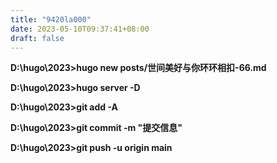```yaml
---
title: "9420la000"
date: 2023-05-10T09:37:41+08:00
draft: false
---
```



**D:\hugo\2023>hugo new posts/世间美好与你环环相扣-66.md**

**D:\hugo\2023>hugo server -D**

**D:\hugo\2023>git add -A**

**D:\hugo\2023>git commit -m "提交信息"**

**D:\hugo\2023>git push -u origin main**
